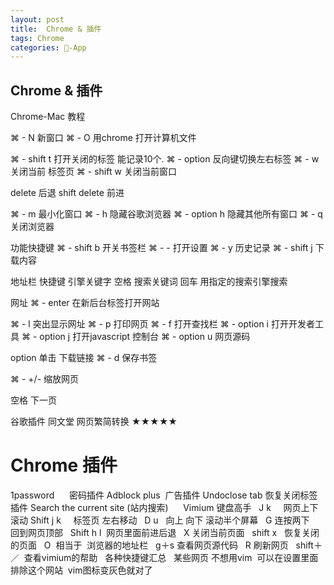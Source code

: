```yaml
---
layout: post
title:  Chrome & 插件
tags: Chrome
categories: -App
---
```

## Chrome & 插件




Chrome-Mac 教程


⌘ - N   新窗口
⌘ - O   用chrome 打开计算机文件

⌘ -  shift t   打开关闭的标签 能记录10个.
⌘ -  option    反向键切换左右标签
⌘ -  w         关闭当前 标签页
⌘ -  shift w   关闭当前窗口

delete 后退    shift delete 前进

⌘ -  m 最小化窗口
⌘ -  h 隐藏谷歌浏览器
⌘ -  option h 隐藏其他所有窗口
⌘ -  q 关闭浏览器


功能快捷键
⌘ -  shift b   开关书签栏
⌘ - -   打开设置
⌘ -  y 历史记录
⌘ -  shift j 下载内容

地址栏 快捷键
引擎关键字 空格 搜索关键词  回车 用指定的搜索引擎搜索

网址 ⌘ -  enter  在新后台标签打开网站

⌘ -  l             突出显示网址
⌘ -  p             打印网页
⌘ -  f             打开查找栏 
⌘ -  option i       打开开发者工具
⌘ -  option j     打开javascript 控制台
⌘ -  option u     网页源码

option 单击  下载链接
⌘ -  d 保存书签

⌘ -  +/- 缩放网页

空格 下一页



谷歌插件        同文堂   网页繁简转换     ★★★★★



# Chrome 插件
1password      密码插件
Adblock plus  广告插件
Undoclose tab 恢复关闭标签插件
Search the current site (站内搜索)
 
 
 Vimium 键盘高手
 
J k     网页上下滚动
Shift j k     标签页 左右移动
 
D u   向上 向下 滚动半个屏幕
 
G 连按两下   回到网页顶部
 
Shift h l  网页里面前进后退 
 
X 关闭当前页面   shift x   恢复关闭的页面
 
O  相当于  浏览器的地址栏
 
g＋s 查看网页源代码
 
R 刷新网页
 
shift＋／  查看vimium的帮助   各种快捷键汇总
 
某些网页 不想用vim  可以在设置里面 排除这个网站  vim图标变灰色就对了











